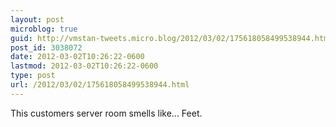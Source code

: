 ```yaml
---
layout: post
microblog: true
guid: http://vmstan-tweets.micro.blog/2012/03/02/175618058499538944.html
post_id: 3038072
date: 2012-03-02T10:26:22-0600
lastmod: 2012-03-02T10:26:22-0600
type: post
url: /2012/03/02/175618058499538944.html
---
```

This customers server room smells like... Feet.
